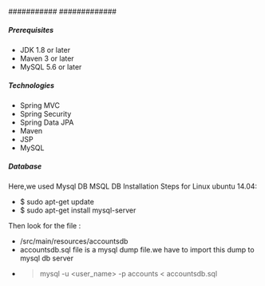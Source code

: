 ###########
#############
##### Prerequisites
- JDK 1.8 or later
- Maven 3 or later
- MySQL 5.6 or later

##### Technologies 
- Spring MVC
- Spring Security
- Spring Data JPA
- Maven
- JSP
- MySQL
##### Database
Here,we used Mysql DB 
MSQL DB Installation Steps for Linux ubuntu 14.04:
- $ sudo apt-get update
- $ sudo apt-get install mysql-server

Then look for the file :
- /src/main/resources/accountsdb
- accountsdb.sql file is a mysql dump file.we have to import this dump to mysql db server
- > mysql -u <user_name> -p accounts < accountsdb.sql


